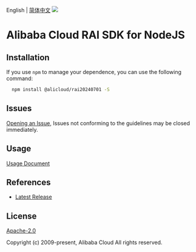 English | [简体中文](README-CN.md)
![](https://aliyunsdk-pages.alicdn.com/icons/AlibabaCloud.svg)

# Alibaba Cloud RAI SDK for NodeJS

## Installation
If you use `npm` to manage your dependence, you can use the following command:

```sh
  npm install @alicloud/rai20240701 -S
```

## Issues
[Opening an Issue](https://github.com/aliyun/alibabacloud-typescript-sdk/issues/new), Issues not conforming to the guidelines may be closed immediately.

## Usage
[Usage Document](https://github.com/aliyun/alibabacloud-typescript-sdk/blob/master/docs/Usage-EN.md#quick-examples)

## References
* [Latest Release](https://github.com/aliyun/alibabacloud-typescript-sdk/)

## License
[Apache-2.0](http://www.apache.org/licenses/LICENSE-2.0)

Copyright (c) 2009-present, Alibaba Cloud All rights reserved.
